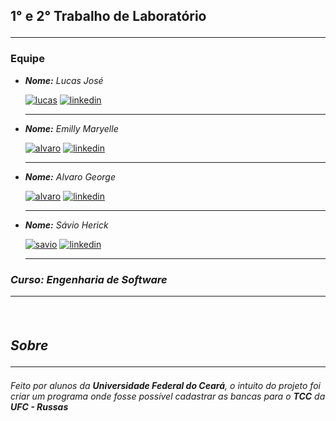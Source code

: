 ## **1° e 2° Trabalho de Laboratório**<hr>
### **Equipe**

- *__Nome:__ Lucas José*

    [![lucas](https://img.shields.io/badge/GitHub-%23121011.svg?logo=github&logoColor=white)](https://github.com/lukaian-k)
    [![linkedin](https://img.shields.io/badge/-Linkedin-blue?logo=Linkedin&logoColor=white)](https://www.linkedin.com/in/lukaian/)<hr>

- *__Nome:__ Emilly Maryelle*

    [![alvaro](https://img.shields.io/badge/GitHub-%23121011.svg?logo=github&logoColor=white)](https://github.com/EmillyMaryelle)
    [![linkedin](https://img.shields.io/badge/-Linkedin-blue?logo=Linkedin&logoColor=white)](https://www.linkedin.com/in/emilly-maryelle-6641101a2/)<hr>

- *__Nome:__ Alvaro George*

    [![alvaro](https://img.shields.io/badge/GitHub-%23121011.svg?logo=github&logoColor=white)](https://github.com/contrasov)
    [![linkedin](https://img.shields.io/badge/-Linkedin-blue?logo=Linkedin&logoColor=white)](https://www.linkedin.com/in/alvaro-santos-669354203/)<hr>

- *__Nome:__ Sávio Herick*

    [![savio](https://img.shields.io/badge/GitHub-%23121011.svg?logo=github&logoColor=white)](https://github.com/SavioHerick)
    [![linkedin](https://img.shields.io/badge/-Linkedin-blue?logo=Linkedin&logoColor=white)](https://www.linkedin.com/in/s%C3%A1vio-herick-6a22b3223/)<hr>

### *__Curso:__ Engenharia de Software*<hr><br>

## ***Sobre***<hr>
*Feito por alunos da __Universidade Federal do Ceará__, o intuito do projeto foi criar um programa onde fosse possível cadastrar as bancas para o __TCC__ da __UFC - Russas__*
